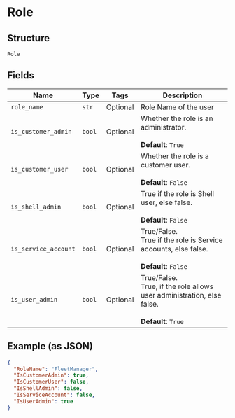 
# Role

## Structure

`Role`

## Fields

| Name | Type | Tags | Description |
|  --- | --- | --- | --- |
| `role_name` | `str` | Optional | Role Name of the user |
| `is_customer_admin` | `bool` | Optional | Whether the role is an administrator.<br><br>**Default**: `True` |
| `is_customer_user` | `bool` | Optional | Whether the role is a customer user.<br><br>**Default**: `False` |
| `is_shell_admin` | `bool` | Optional | True if the role is Shell user, else false.<br><br>**Default**: `False` |
| `is_service_account` | `bool` | Optional | True/False.<br>True if the role is Service accounts, else false.<br><br>**Default**: `False` |
| `is_user_admin` | `bool` | Optional | True/False.<br>True, if the role allows user administration, else false.<br><br>**Default**: `True` |

## Example (as JSON)

```json
{
  "RoleName": "FleetManager",
  "IsCustomerAdmin": true,
  "IsCustomerUser": false,
  "IsShellAdmin": false,
  "IsServiceAccount": false,
  "IsUserAdmin": true
}
```

